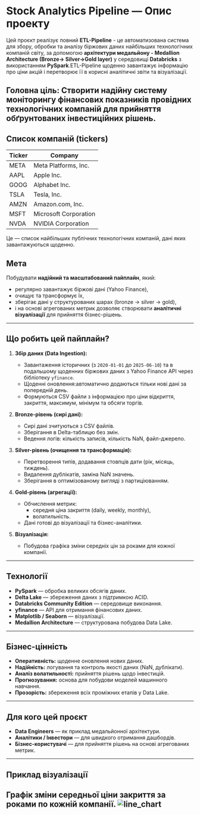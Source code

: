 # Stock Analytics Pipeline — Опис проекту

Цей проєкт реалізує повний **ETL-Pipeline** - це автоматизована система для збору, обробки та аналізу біржових даних найбільших технологічних компаній світу, за допомогою **архітектури медальйону - Medallion Architecture (Bronze-> Silver->Gold layer)** у середовищі **Databricks** з використанням **PySpark**.ETL-Pipeline щоденно завантажує інформацію про ціни акцій і перетворює її в корисні аналітичні звіти та візуалізації.

**Головна ціль:** Створити надійну систему моніторингу фінансових показників провідних технологічних компаній для прийняття обґрунтованих інвестиційних рішень.
---

## Список компаній (tickers)


| Ticker | Company                  |
|--------|--------------------------|
| META   | Meta Platforms, Inc.     |
| AAPL   | Apple Inc.               |
| GOOG   | Alphabet Inc.            |
| TSLA   | Tesla, Inc.              |
| AMZN   | Amazon.com, Inc.         |
| MSFT   | Microsoft Corporation    |
| NVDA   | NVIDIA Corporation       |


Це — список найбільших публічних технологічних компаній, дані яких завантажуються щоденно.

## Мета

Побудувати **надійний та масштабований пайплайн**, який:
- регулярно завантажує біржові дані (Yahoo Finance),
- очищує та трансформує їх,
- зберігає дані у структурованих шарах (bronze → silver → gold),
- і на основі агрегованих метрик дозволяє створювати **аналітичні візуалізації** для прийняття бізнес-рішень.

---

## Що робить цей пайплайн?
1. **Збір даних (Data Ingestion):**
   - Завантаження історичних (з `2020-01-01` до `2025-06-10`) та в подальшому щоденних біржових даних з Yahoo Finance API через бібліотеку `yfinance`.
   - Щоденні оновлення:aвтоматично додаються тільки нові дані за попередній день.
   - Формуються CSV файли з інформацією про ціни відкриття, закриття, максимум, мінімум та обсяги торгів.

1. **Bronze-рівень (сирі дані):**
   - Сирі дані зчитуються з CSV файлів.
   - Зберігання в Delta-таблицю без змін.
   - Ведення логів: кількість записів, кількість NaN, файл-джерело.

2. **Silver-рівень (очищення та трансформація):**
   - Перетворення типів, додавання стовпців дати (рік, місяць, тиждень).
   - Видалення дублікатів, заміна NaN значень.
   - Зберігання в оптимізованому вигляді з партиціюванням.

3. **Gold-рівень (агрегації):**
   - Обчислення метрик:
     - середня ціна закриття (daily, weekly, monthly),
     - волатильність.
   - Дані готові до візуалізації та бізнес-аналітики.

4. **Візуалізація:**
   - Побудова графіка зміни середніх цін за роками для кожної компанії.

---

## Технології

- **PySpark** — обробка великих обсягів даних.
- **Delta Lake** — збереження даних з підтримкою ACID.
- **Databricks Community Edition** — середовище виконання.
- **yfinance** — API для отримання фінансових даних.
- **Matplotlib / Seaborn** — візуалізації.
- **Medallion Architecture** — структурована побудова Data Lake.

---

## Бізнес-цінність

- **Оперативність:** щоденне оновлення нових даних.
- **Надійність:** логування та контроль якості даних (NaN, дублікати).
- **Аналіз волатильності:** прийняття рішень щодо інвестицій.
- **Прогнозування:** основа для побудови моделей машинного навчання.
- **Прозорість:** збереження всіх проміжних етапів у Data Lake.

---

## Для кого цей проєкт

- **Data Engineers** — як приклад медальйонної архітектури.
- **Аналітики / Інвестори** — для швидкого отримання дашбордів.
- **Бізнес-користувачі** — для прийняття рішень на основі агрегованих метрик.

---

## Приклад візуалізації

Графік зміни середньої ціни закриття за роками по кожній компанії.
![line_chart](https://github.com/oksanaSuriak/Yahoo-finance-data-pipelines/blob/main/results/line_chart.png)
---
